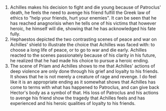 1. Achilles makes his decision to fight and die young because of Patroclus' death, he feels the need to avenge his friend fulfill the Greek law of ethics to "help your friends, hurt your enemies". It can be seen that he has reached anagnorisis when he tells one of his victims that however heroic, he himself will die, showing that he has acknowledged his fate fully.
2. Hephaestos depicted the two contrasting scenes of peace and war on Achilles' shield to illustrate the choice that Achilles was faced with: to choose a long life of peace, or to go to war and die early. Achilles reacted to the scenes passionately because of his clarity in his future, he realized that he had made his choice to pursue a heroic ending.
3. The scene of Priam and Achilles shows to me that Achilles' actions of deep violence are only done through his grief and loyalty to his friends. It shows that he is not merely a creature of rage and revenge. I do feel like it is an appropriate ending as it somewhat shows that Achilles has come to terms with what has happened to Patroclus, and can give back Hector's body as a symbol of that. His loss of Patroclus and his actions to avenge his friend show the tragedy that Achilles feels and has experienced and his heroic qualities of loyalty to his friends.